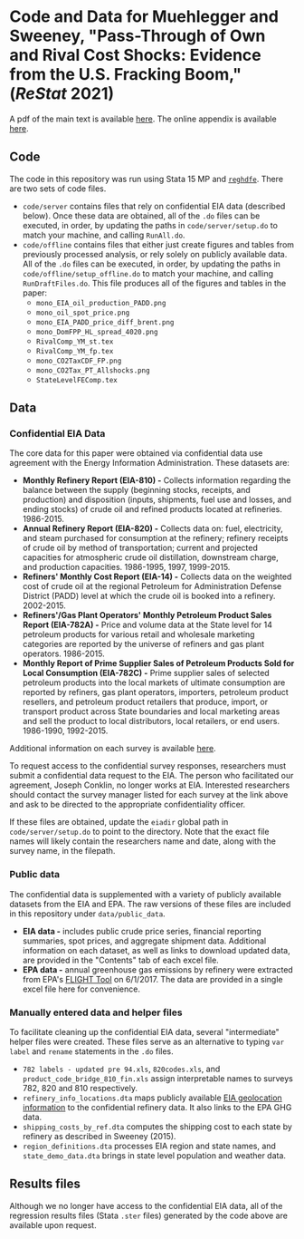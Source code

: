 # Code and Data for Muehlegger and Sweeney, "Pass-Through of Own and Rival Cost Shocks: Evidence from the U.S. Fracking Boom,"  (*ReStat* 2021)

A pdf of the main text is available [here](draft/MS_passthrough.pdf). The online appendix is available [here](draft/MS_passthrough-appendix.pdf). 

## Code 

The code in this repository was run using Stata 15 MP and [`reghdfe`](http://scorreia.com/software/reghdfe/). There are two sets of code files. 
- `code/server` contains files that rely on confidential EIA data (described below). Once these data are obtained, all of the `.do` files can be executed, in order, by updating the paths in `code/server/setup.do` to match your machine, and calling `RunAll.do`. 
- `code/offline` contains files that either just create figures and tables from previously processed analysis, or rely solely on publicly available data. All of the `.do` files can be executed, in order, by updating the paths in `code/offline/setup_offline.do` to match your machine, and calling `RunDraftFiles.do`. This file produces all of the figures and tables in the paper:
    - `mono_EIA_oil_production_PADD.png`
    - `mono_oil_spot_price.png`
    - `mono_EIA_PADD_price_diff_brent.png`
    - `mono_DomFPP_HL_spread_4020.png`
    - `RivalComp_YM_st.tex`
    - `RivalComp_YM_fp.tex`
    - `mono_CO2TaxCDF_FP.png`
    - `mono_CO2Tax_PT_Allshocks.png`
    - `StateLevelFEComp.tex`

## Data

### Confidential EIA Data
The core data for this paper were obtained via confidential data use agreement with the Energy Information Administration. These datasets are: 
- **Monthly Refinery Report (EIA-810) -** Collects information regarding the balance between the supply (beginning stocks, receipts, and production) and disposition (inputs, shipments, fuel use and losses, and ending stocks) of crude oil and refined products located at refineries. 1986-2015. 
- **Annual Refinery Report (EIA-820) -** Collects data on: fuel, electricity, and steam purchased for consumption at the refinery; refinery receipts of crude oil by method of transportation; current and projected capacities for atmospheric crude oil distillation, downstream charge, and production capacities. 1986-1995, 1997, 1999-2015.
- **Refiners' Monthly Cost Report (EIA-14) -** Collects data on the weighted cost of crude oil at the regional Petroleum for Administration Defense District (PADD) level at which the crude oil is booked into a refinery. 2002-2015.
- **Refiners'/Gas Plant Operators' Monthly Petroleum Product Sales Report (EIA-782A) -** Price and volume data at the State level for 14 petroleum products for various retail and wholesale marketing categories are reported by the universe of refiners and gas plant operators.  1986-2015.
- **Monthly Report of Prime Supplier Sales of Petroleum Products Sold for Local Consumption (EIA-782C) -** Prime supplier sales of selected petroleum products into the local markets of ultimate consumption are reported by refiners, gas plant operators, importers, petroleum product resellers, and petroleum product retailers that produce, import, or transport product across State boundaries and local marketing areas and sell the product to local distributors, local retailers, or end users. 1986-1990, 1992-2015.

Additional information on each survey is available [here](https://www.eia.gov/survey/). 

To request access to the confidential survey responses, researchers must submit a confidential data request to the EIA. The person who facilitated our agreement, Joseph Conklin, no longer works at EIA. Interested researchers should contact the survey manager listed for each survey at the link above and ask to be directed to the appropriate confidentiality officer.

If these files are obtained, update the `eiadir` global path in `code/server/setup.do` to point to the directory. Note that the exact file names will likely contain the researchers name and date, along with the survey name, in the filepath.

### Public data 
The confidential data is supplemented with a variety of publicly available datasets from the EIA and EPA. The raw versions of these files are included in this repository under `data/public_data`. 
- **EIA data -** includes public crude price series, financial reporting summaries, spot prices, and aggregate shipment data. Additional information on each dataset, as well as links to download updated data, are provided in the "Contents" tab of each excel file. 
- **EPA data -** annual greenhouse gas emissions by refinery were extracted from EPA's [FLIGHT Tool](http://ghgdata.epa.gov/ghgp) on 6/1/2017. The data are provided in a single excel file here for convenience. 

### Manually entered data and helper files 
To facilitate cleaning up the confidential EIA data, several "intermediate" helper files were created. These files serve as an alternative to typing `var label` and `rename` statements in the `.do` files. 
- `782 labels - updated pre 94.xls`, `820codes.xls`, and `product_code_bridge_810_fin.xls` assign interpretable names to surveys 782, 820 and 810 respectively. 
- `refinery_info_locations.dta` maps publicly available [EIA geolocation information](https://www.eia.gov/maps/map_data/Petroleum_Refineries_US_EIA.zip) to the confidential refinery data. It also links to the EPA GHG data. 
- `shipping_costs_by_ref.dta` computes the shipping cost to each state by refinery as described in Sweeney (2015). 
- `region_definitions.dta` processes EIA region and state names, and `state_demo_data.dta` brings in state level population and weather data. 


## Results files 

Although we no longer have access to the confidential EIA data, all of the regression results files (Stata `.ster` files) generated by the code above are available upon request. 